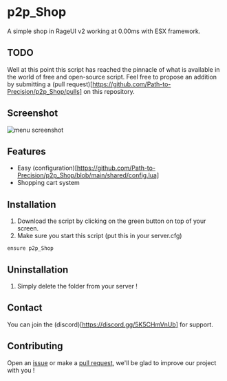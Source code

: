 # p2p_Shop

A simple shop in RageUI v2 working at 0.00ms with ESX framework.

## TODO

Well at this point this script has reached the pinnacle of what is available in the world of free and open-source script. Feel free to propose an addition by submitting a (pull request)[https://github.com/Path-to-Precision/p2p_Shop/pulls] on this repository.

## Screenshot
![menu screenshot](https://cdn.discordapp.com/attachments/658236178268684291/1168272230757707796/image.png?ex=6551294d&is=653eb44d&hm=e55413445cd5cad83e0c403da3745249af77e6c8cf25543da03d52f8b17ea176&)

## Features
* Easy (configuration)[https://github.com/Path-to-Precision/p2p_Shop/blob/main/shared/config.lua]
* Shopping cart system

## Installation
1. Download the script by clicking on the green button on top of your screen.
2. Make sure you start this script (put this in your server.cfg)
```
ensure p2p_Shop
```

## Uninstallation

1. Simply delete the folder from your server !

## Contact

You can join the (discord)[https://discord.gg/5K5CHmVnUb] for support.

## Contributing

Open an [issue](https://github.com/Path-to-Precision/p2p_Shop/issues/new) or make a [pull request](https://github.com/Path-to-Precision/p2p_Shop/pulls), we'll be glad to improve our project with you !
